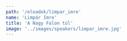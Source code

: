 ```yaml
---
path: '/eloadok/limpar_imre'
name: 'Limpár Imre'
title: 'A Nagy Falon túl'
image: '../images/speakers/limpar_imre.jpg'
---
```

